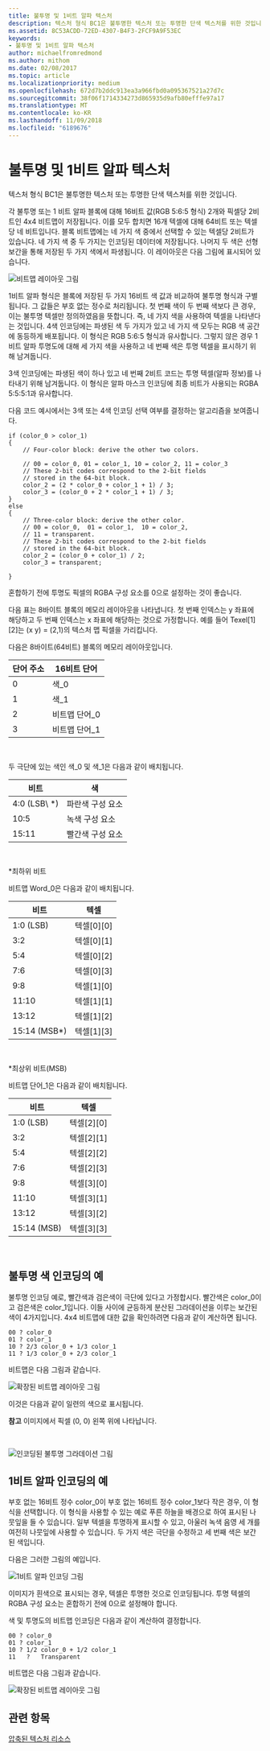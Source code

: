 ```yaml
---
title: 불투명 및 1비트 알파 텍스처
description: 텍스처 형식 BC1은 불투명한 텍스처 또는 투명한 단색 텍스처를 위한 것입니다.
ms.assetid: 8C53ACDD-72ED-4307-B4F3-2FCF9A9F53EC
keywords:
- 불투명 및 1비트 알파 텍스처
author: michaelfromredmond
ms.author: mithom
ms.date: 02/08/2017
ms.topic: article
ms.localizationpriority: medium
ms.openlocfilehash: 672d7b2ddc913ea3a966fbd0a095367521a27d7c
ms.sourcegitcommit: 38f06f1714334273d865935d9afb80efffe97a17
ms.translationtype: MT
ms.contentlocale: ko-KR
ms.lasthandoff: 11/09/2018
ms.locfileid: "6189676"
---
```

# <a name="span-iddirect3dconceptsopaqueand1-bitalphatexturesspanopaque-and-1-bit-alpha-textures"></a><span id="direct3dconcepts.opaque_and_1-bit_alpha_textures"></span>불투명 및 1비트 알파 텍스처


텍스처 형식 BC1은 불투명한 텍스처 또는 투명한 단색 텍스처를 위한 것입니다.

각 불투명 또는 1 비트 알파 블록에 대해 16비트 값(RGB 5:6:5 형식) 2개와 픽셀당 2비트인 4x4 비트맵이 저장됩니다. 이를 모두 합치면 16개 텍셀에 대해 64비트 또는 텍셀당 네 비트입니다. 블록 비트맵에는 네 가지 색 중에서 선택할 수 있는 텍셀당 2비트가 있습니다. 네 가지 색 중 두 가지는 인코딩된 데이터에 저장됩니다. 나머지 두 색은 선형 보간을 통해 저장된 두 가지 색에서 파생됩니다. 이 레이아웃은 다음 그림에 표시되어 있습니다.

![비트맵 레이아웃 그림](images/colors1.png)

1비트 알파 형식은 블록에 저장된 두 가지 16비트 색 값과 비교하여 불투명 형식과 구별됩니다. 그 값들은 부호 없는 정수로 처리됩니다. 첫 번째 색이 두 번째 색보다 큰 경우, 이는 불투명 텍셀만 정의하였음을 뜻합니다. 즉, 네 가지 색을 사용하여 텍셀을 나타낸다는 것입니다. 4색 인코딩에는 파생된 색 두 가지가 있고 네 가지 색 모두는 RGB 색 공간에 동등하게 배포됩니다. 이 형식은 RGB 5:6:5 형식과 유사합니다. 그렇지 않은 경우 1비트 알파 투명도에 대해 세 가지 색을 사용하고 네 번째 색은 투명 텍셀을 표시하기 위해 남겨둡니다.

3색 인코딩에는 파생된 색이 하나 있고 네 번째 2비트 코드는 투명 텍셀(알파 정보)를 나타내기 위해 남겨둡니다. 이 형식은 알파 마스크 인코딩에 최종 비트가 사용되는 RGBA 5:5:5:1과 유사합니다.

다음 코드 예시에서는 3색 또는 4색 인코딩 선택 여부를 결정하는 알고리즘을 보여줍니다.

```
if (color_0 > color_1) 
{
    // Four-color block: derive the other two colors. 
    
    // 00 = color_0, 01 = color_1, 10 = color_2, 11 = color_3
    // These 2-bit codes correspond to the 2-bit fields 
    // stored in the 64-bit block.
    color_2 = (2 * color_0 + color_1 + 1) / 3;
    color_3 = (color_0 + 2 * color_1 + 1) / 3;
}    
else
{ 
    // Three-color block: derive the other color.
    // 00 = color_0,  01 = color_1,  10 = color_2,  
    // 11 = transparent.
    // These 2-bit codes correspond to the 2-bit fields 
    // stored in the 64-bit block. 
    color_2 = (color_0 + color_1) / 2;    
    color_3 = transparent;    

}
```

혼합하기 전에 투명도 픽셀의 RGBA 구성 요소를 0으로 설정하는 것이 좋습니다.

다음 표는 8바이트 블록의 메모리 레이아웃을 나타냅니다. 첫 번째 인덱스는 y 좌표에 해당하고 두 번째 인덱스는 x 좌표에 해당하는 것으로 가정합니다. 예를 들어 Texel\[1\]\[2\]는 (x y) = (2,1)의 텍스처 맵 픽셀을 가리킵니다.

다음은 8바이트(64비트) 블록의 메모리 레이아웃입니다.

| 단어 주소 | 16비트 단어    |
|--------------|----------------|
| 0            | 색\_0       |
| 1            | 색\_1       |
| 2            | 비트맵 단어\_0 |
| 3            | 비트맵 단어\_1 |

 

두 극단에 있는 색인 색\_0 및 색\_1은 다음과 같이 배치됩니다.

| 비트        | 색                 |
|-------------|-----------------------|
| 4:0 (LSB\ *) | 파란색 구성 요소  |
| 10:5        | 녹색 구성 요소 |
| 15:11       | 빨간색 구성 요소   |

 

\*최하위 비트

비트맵 Word\_0은 다음과 같이 배치됩니다.

| 비트          | 텍셀           |
|---------------|-----------------|
| 1:0 (LSB)     | 텍셀\[0\]\[0\] |
| 3:2           | 텍셀\[0\]\[1\] |
| 5:4           | 텍셀\[0\]\[2\] |
| 7:6           | 텍셀\[0\]\[3\] |
| 9:8           | 텍셀\[1\]\[0\] |
| 11:10         | 텍셀\[1\]\[1\] |
| 13:12         | 텍셀\[1\]\[2\] |
| 15:14 (MSB\*) | 텍셀\[1\]\[3\] |

 

\*최상위 비트(MSB)

비트맵 단어\_1은 다음과 같이 배치됩니다.

| 비트        | 텍셀           |
|-------------|-----------------|
| 1:0 (LSB)   | 텍셀\[2\]\[0\] |
| 3:2         | 텍셀\[2\]\[1\] |
| 5:4         | 텍셀\[2\]\[2\] |
| 7:6         | 텍셀\[2\]\[3\] |
| 9:8         | 텍셀\[3\]\[0\] |
| 11:10       | 텍셀\[3\]\[1\] |
| 13:12       | 텍셀\[3\]\[2\] |
| 15:14 (MSB) | 텍셀\[3\]\[3\] |

 

## <a name="span-idexampleofopaquecolorencodingspanspan-idexampleofopaquecolorencodingspanspan-idexampleofopaquecolorencodingspanexample-of-opaque-color-encoding"></a><span id="Example_of_Opaque_Color_Encoding"></span><span id="example_of_opaque_color_encoding"></span><span id="EXAMPLE_OF_OPAQUE_COLOR_ENCODING"></span>불투명 색 인코딩의 예


불투명 인코딩 예로, 빨간색과 검은색이 극단에 있다고 가정합시다. 빨간색은 color\_0이고 검은색은 color\_1입니다. 이들 사이에 균등하게 분산된 그라데이션을 이루는 보간된 색이 4가지입니다. 4x4 비트맵에 대한 값을 확인하려면 다음과 같이 계산하면 됩니다.

```
00 ? color_0
01 ? color_1
10 ? 2/3 color_0 + 1/3 color_1
11 ? 1/3 color_0 + 2/3 color_1
```

비트맵은 다음 그림과 같습니다.

![확장된 비트맵 레이아웃 그림](images/colors2.png)

이것은 다음과 같이 일련의 색으로 표시됩니다.

**참고**  이미지에서 픽셀 (0, 0) 왼쪽 위에 나타납니다.

 

![인코딩된 불투명 그라데이션 그림](images/redsquares.png)

## <a name="span-idexampleof1bitalphaencodingspanspan-idexampleof1bitalphaencodingspanspan-idexampleof1bitalphaencodingspanexample-of-1-bit-alpha-encoding"></a><span id="Example_of_1_Bit_Alpha_Encoding"></span><span id="example_of_1_bit_alpha_encoding"></span><span id="EXAMPLE_OF_1_BIT_ALPHA_ENCODING"></span>1비트 알파 인코딩의 예


부호 없는 16비트 정수 color\_0이 부호 없는 16비트 정수 color\_1보다 작은 경우, 이 형식을 선택합니다. 이 형식을 사용할 수 있는 예로 푸른 하늘을 배경으로 하여 표시된 나뭇잎을 들 수 있습니다. 일부 텍셀을 투명하게 표시할 수 있고, 아울러 녹색 음영 세 개를 여전히 나뭇잎에 사용할 수 있습니다. 두 가지 색은 극단을 수정하고 세 번째 색은 보간된 색입니다.

다음은 그러한 그림의 예입니다.

![1비트 알파 인코딩 그림](images/greenthing.png)

이미지가 흰색으로 표시되는 경우, 텍셀은 투명한 것으로 인코딩됩니다. 투명 텍셀의 RGBA 구성 요소는 혼합하기 전에 0으로 설정해야 합니다.

색 및 투명도의 비트맵 인코딩은 다음과 같이 계산하여 결정합니다.

```
00 ? color_0
01 ? color_1
10 ? 1/2 color_0 + 1/2 color_1
11   ?   Transparent
```

비트맵은 다음 그림과 같습니다.

![확장된 비트맵 레이아웃 그림](images/colors3.png)

## <a name="span-idrelated-topicsspanrelated-topics"></a><span id="related-topics"></span>관련 항목


[압축된 텍스처 리소스](compressed-texture-resources.md)

 

 




